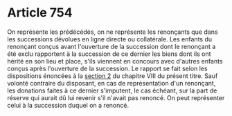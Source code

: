 # Article 754

On représente les prédécédés, on ne représente les renonçants que dans les successions dévolues en ligne directe ou collatérale. Les enfants du renonçant conçus avant l'ouverture de la succession dont le renonçant a été exclu rapportent à la succession de ce dernier les biens dont ils ont hérité en son lieu et place, s'ils viennent en concours avec d'autres enfants conçus après l'ouverture de la succession. Le rapport se fait selon les dispositions énoncées à la <a href='/affichCode.do?cidTexte=LEGITEXT000006070721&idSectionTA=LEGISCTA000006150166&dateTexte=&categorieLien=cid' title='Code civil -  Section 2 : Du rapport des libéralités. (V)'>section 2</a> du chapitre VIII du présent titre. Sauf volonté contraire du disposant, en cas de représentation d'un renonçant, les donations faites à ce dernier s'imputent, le cas échéant, sur la part de réserve qui aurait dû lui revenir s'il n'avait pas renoncé. On peut représenter celui à la succession duquel on a renoncé.